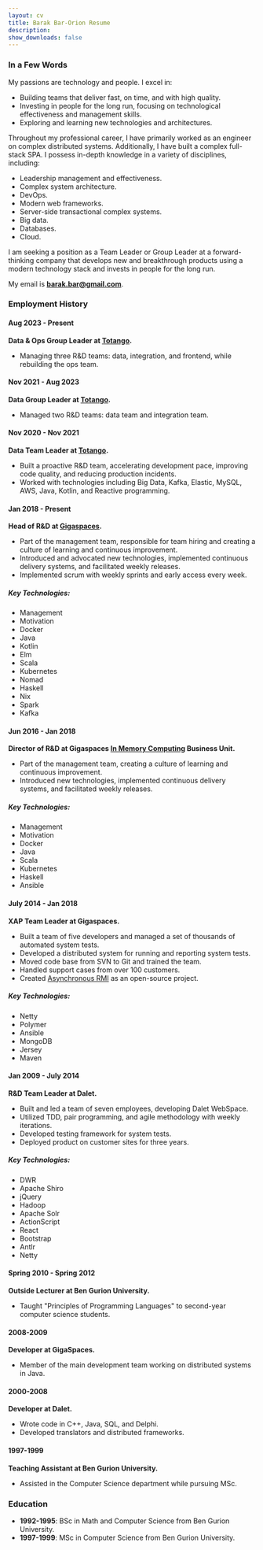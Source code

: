 ```yaml
---
layout: cv
title: Barak Bar-Orion Resume
description: 
show_downloads: false
---
```


### In a Few Words

My passions are technology and people. I excel in:

- Building teams that deliver fast, on time, and with high quality.
- Investing in people for the long run, focusing on technological effectiveness and management skills.
- Exploring and learning new technologies and architectures.

Throughout my professional career, I have primarily worked as an engineer on complex distributed systems. Additionally, I have built a complex full-stack SPA. I possess in-depth knowledge in a variety of disciplines, including:

- Leadership management and effectiveness.
- Complex system architecture.
- DevOps.
- Modern web frameworks.
- Server-side transactional complex systems.
- Big data.
- Databases.
- Cloud.

I am seeking a position as a Team Leader or Group Leader at a forward-thinking company that develops new and breakthrough products using a modern technology stack and invests in people for the long run.

My email is **barak.bar@gmail.com**.

### Employment History

#### Aug 2023 - Present
**Data & Ops Group Leader at [Totango](https://www.totango.com/).**
- Managing three R&D teams: data, integration, and frontend, while rebuilding the ops team.

#### Nov 2021 - Aug 2023
**Data Group Leader at [Totango](https://www.totango.com/).**
- Managed two R&D teams: data team and integration team.

#### Nov 2020 - Nov 2021
**Data Team Leader at [Totango](https://www.totango.com/).**
- Built a proactive R&D team, accelerating development pace, improving code quality, and reducing production incidents.
- Worked with technologies including Big Data, Kafka, Elastic, MySQL, AWS, Java, Kotlin, and Reactive programming.

#### Jan 2018 - Present
**Head of R&D at [Gigaspaces](http://www.gigaspaces.com/).**
- Part of the management team, responsible for team hiring and creating a culture of learning and continuous improvement.
- Introduced and advocated new technologies, implemented continuous delivery systems, and facilitated weekly releases.
- Implemented scrum with weekly sprints and early access every week.

##### Key Technologies:
- Management
- Motivation
- Docker
- Java
- Kotlin
- Elm
- Scala
- Kubernetes
- Nomad
- Haskell
- Nix
- Spark
- Kafka

#### Jun 2016 - Jan 2018
**Director of R&D at Gigaspaces [In Memory Computing](http://www.gigaspaces.com/imc) Business Unit.**
- Part of the management team, creating a culture of learning and continuous improvement.
- Introduced new technologies, implemented continuous delivery systems, and facilitated weekly releases.

##### Key Technologies:
- Management
- Motivation
- Docker
- Java
- Scala
- Kubernetes
- Haskell
- Ansible

#### July 2014 - Jan 2018
**XAP Team Leader at Gigaspaces.**
- Built a team of five developers and managed a set of thousands of automated system tests.
- Developed a distributed system for running and reporting system tests.
- Moved code base from SVN to Git and trained the team.
- Handled support cases from over 100 customers.
- Created [Asynchronous RMI](https://github.com/barakb/asyncrmi) as an open-source project.

##### Key Technologies:
- Netty
- Polymer
- Ansible
- MongoDB
- Jersey
- Maven

#### Jan 2009 - July 2014
**R&D Team Leader at Dalet.**
- Built and led a team of seven employees, developing Dalet WebSpace.
- Utilized TDD, pair programming, and agile methodology with weekly iterations.
- Developed testing framework for system tests.
- Deployed product on customer sites for three years.

##### Key Technologies:
- DWR
- Apache Shiro
- jQuery
- Hadoop
- Apache Solr
- ActionScript
- React
- Bootstrap
- Antlr
- Netty

#### Spring 2010 - Spring 2012
**Outside Lecturer at Ben Gurion University.**
- Taught "Principles of Programming Languages" to second-year computer science students.

#### 2008-2009
**Developer at GigaSpaces.**
- Member of the main development team working on distributed systems in Java.

#### 2000-2008
**Developer at Dalet.**
- Wrote code in C++, Java, SQL, and Delphi.
- Developed translators and distributed frameworks.

#### 1997-1999
**Teaching Assistant at Ben Gurion University.**
- Assisted in the Computer Science department while pursuing MSc.

### Education

- **1992-1995**: BSc in Math and Computer Science from Ben Gurion University.
- **1997-1999**: MSc in Computer Science from Ben Gurion University.


